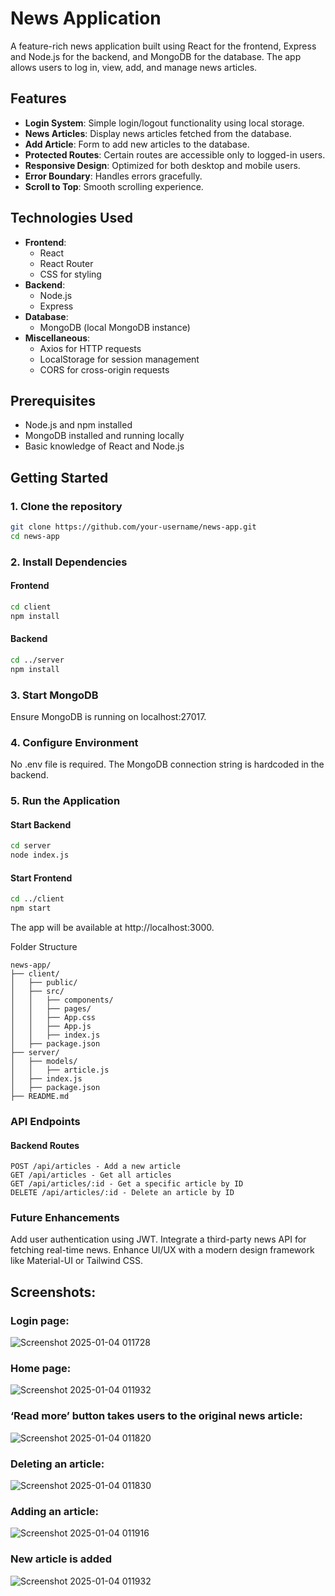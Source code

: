# News Application

A feature-rich news application built using React for the frontend, Express and Node.js for the backend, and MongoDB for the database. The app allows users to log in, view, add, and manage news articles.

## Features

- **Login System**: Simple login/logout functionality using local storage.
- **News Articles**: Display news articles fetched from the database.
- **Add Article**: Form to add new articles to the database.
- **Protected Routes**: Certain routes are accessible only to logged-in users.
- **Responsive Design**: Optimized for both desktop and mobile users.
- **Error Boundary**: Handles errors gracefully.
- **Scroll to Top**: Smooth scrolling experience.

## Technologies Used

- **Frontend**:
  - React
  - React Router
  - CSS for styling
- **Backend**:
  - Node.js
  - Express
- **Database**:
  - MongoDB (local MongoDB instance)
- **Miscellaneous**:
  - Axios for HTTP requests
  - LocalStorage for session management
  - CORS for cross-origin requests

## Prerequisites

- Node.js and npm installed
- MongoDB installed and running locally
- Basic knowledge of React and Node.js

## Getting Started

### 1. Clone the repository

```bash
git clone https://github.com/your-username/news-app.git
cd news-app
```
### 2. Install Dependencies
#### Frontend
```bash
cd client
npm install
```
#### Backend
```bash
cd ../server
npm install
```
### 3. Start MongoDB
Ensure MongoDB is running on localhost:27017.

### 4. Configure Environment
No .env file is required. The MongoDB connection string is hardcoded in the backend.

### 5. Run the Application
#### Start Backend
``` bash
cd server
node index.js
```
#### Start Frontend
```bash
cd ../client
npm start
```
The app will be available at http://localhost:3000.

Folder Structure

```
news-app/
├── client/
│   ├── public/
│   ├── src/
│   │   ├── components/
│   │   ├── pages/
│   │   ├── App.css
│   │   ├── App.js
│   │   ├── index.js
│   ├── package.json
├── server/
│   ├── models/
│   │   ├── article.js
│   ├── index.js
│   ├── package.json
├── README.md
```

### API Endpoints

#### Backend Routes
```
POST /api/articles - Add a new article
GET /api/articles - Get all articles
GET /api/articles/:id - Get a specific article by ID
DELETE /api/articles/:id - Delete an article by ID
```

### Future Enhancements
Add user authentication using JWT.
Integrate a third-party news API for fetching real-time news.
Enhance UI/UX with a modern design framework like Material-UI or Tailwind CSS.


## Screenshots:

### Login page:
![Screenshot 2025-01-04 011728](https://github.com/user-attachments/assets/34e0df18-fa93-47d7-bbd5-6e0ae5875e82)

### Home page:
![Screenshot 2025-01-04 011932](https://github.com/user-attachments/assets/ea966bf0-e571-42f3-8467-bc4260f85c6c)

### ‘Read more’ button takes users to the original news article:
![Screenshot 2025-01-04 011820](https://github.com/user-attachments/assets/f6bcea04-60ef-421a-9a60-60a10882ec6e)

### Deleting an article:
![Screenshot 2025-01-04 011830](https://github.com/user-attachments/assets/d77ad1a8-a081-4897-8d43-d8a91050a3c6)

### Adding an article:
![Screenshot 2025-01-04 011916](https://github.com/user-attachments/assets/9916eca0-1234-4c83-9f30-127b65508244)

### New article is added
![Screenshot 2025-01-04 011932](https://github.com/user-attachments/assets/484d7540-b7d8-4a36-99e8-239471af08c8)
